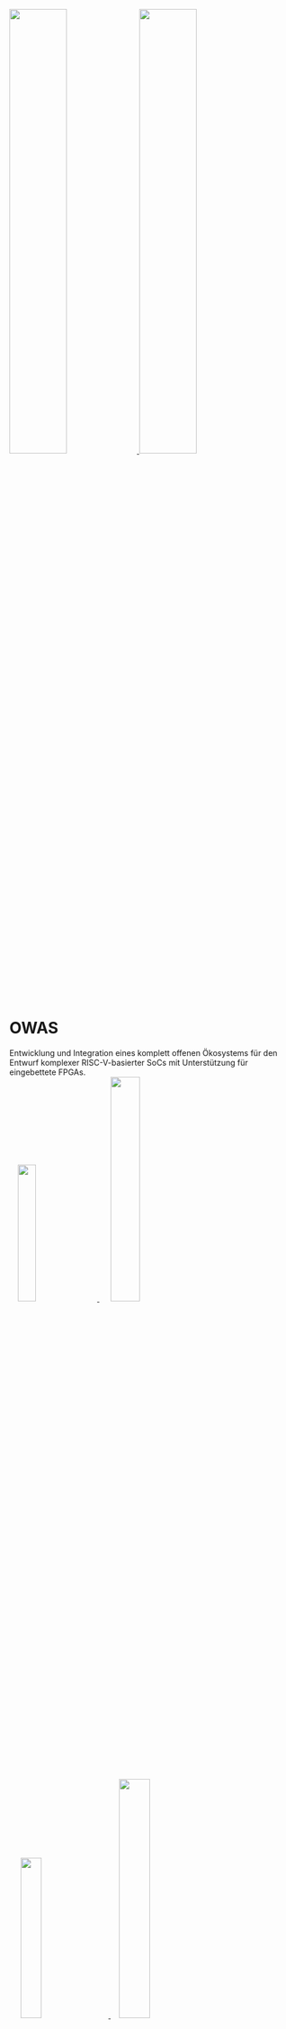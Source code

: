 <a href="https://www.elektronikforschung.de/projekte/di-owas"> <img src="https://github.com/user-attachments/assets/5d91b7d8-4e35-4c52-97c2-b4eb6c623895"  width=45% height=45% /> </a>
<a href="https://www.bmbf.de/DE/Home/home_node.html"> <img src="https://github.com/user-attachments/assets/8a0b7e2b-ae0e-4068-b455-600f2bafa3d0"  width=45% height=45% /> </a>


# OWAS
Entwicklung und Integration eines komplett offenen Ökosystems für den Entwurf komplexer RISC-V-basierter SoCs mit Unterstützung für eingebettete FPGAs. <br>
<a href="https://www.uni-heidelberg.de/de"> <img src="https://github.com/user-attachments/assets/098e3b87-71f7-4c5b-86d8-fb38cf753764"  width=25% height=25% hspace=15/> </a>
<a href="https://www.ims.fraunhofer.de/"> <img src="https://github.com/user-attachments/assets/d43df641-3b0f-45e2-b072-5e905e6ae807"  width=32% height=32% hspace=20/> </a>
<a href="https://www.ruhr-uni-bochum.de/de"> <img src="https://github.com/user-attachments/assets/6b82f4b8-4386-4f8b-a28f-0f3919ae4149"  width=27% height=27% hspace=20/> </a>
<a href="https://b-horizon.com/de/"> <img src="https://github.com/user-attachments/assets/5379fb21-0eb7-4d8a-8f75-72d5d0ec8eae"  width=33% height=33% hspace=15/> </a>
<a href="https://dc-vision.de/"> <img src="https://github.com/user-attachments/assets/b850bcf2-e5af-45e4-947d-9a0c5b95c388"  width=25% height=25% hspace=15/> </a>
<a href="https://lubis-eda.com/"> <img src="https://github.com/user-attachments/assets/b25bff68-15a8-4fdd-9cb3-a577b920c713"  width=30% height=30% hspace=10/> </a>


## Langfristiger Project-Impact
 * Offene Umgebung für adaptive RISC-V + eFPGA Systeme <br>
    (besonders robust durch Verwendung formaler Verifikationsverfahren und Post-Quantum)
 * Mehrere externe Projekte, welche DI-OWAS Tools einsetzen <br>
    FABulous wird bereits von Stanford University, Berkely, und New York University genutzt
 * FABulous als Benchmark für die Entwicklung der OpenLane Tools
 * Ausbildung von Experten (in Lehre, Summer-Schools und Tutorials)
 * Weitere Förderung für langfristige Unterstützung & Startup


## Entwurfs-Flow
<img src="https://github.com/user-attachments/assets/ee8ed425-da94-45b6-8009-d67582681cab"  width=105% height=105% /> <br>
OWAS-Container – alle notwendigen Tools in einer Box: <br>
 * Simulatoren (Verilator, Icarus Verilog, GHDL)
 * Synthese (yosys)
 * Implementierung FPGA & ASIC (nextpnr, openRoad, etc.)
 * Applikationssoftware (GCC, openOCD)
 * Zusätzliche Entwicklungstools (klayout, git, python, make, …)


## Der DI-OWAS Chip
<img src="https://github.com/user-attachments/assets/36a6c1a8-444b-4a68-b72f-47965f07ac4b"  width=100% height=100% /> <br>
 * RISC-V CPU / Prozessorsystem (basierend auf Fraunhofer IMS AIRISC-Familie)
 *   Bare-Metal-Setup oder mit eingebettetem OS (FreeRTOS / Zephyr OS)
 * Standard-Peripherie: UART, I²C, SPI, GPIO + Timer & On-Chip-Debugger
 * On-Chip RAM + Controller für externen Speicher (QSPI PSRAM / HyperRAM)
 * AXI4-basiertes Bussystem
 * FABulous eFPGA – optimierte CLBs für KI und Kryptographie
 * Dedizierte Sensorinterfaces
 * Setup für FPGA-Emulationssystem
 * Schnittstelle zu einem optionalen MPSoC-basierten Linux-Hostsystem


## Konkrete Beispielanwendungen aus dem Automotive-Bereich
 * Objekterkennung in Videostreams (Partner DC-Vision)
 * Auswertung körpernaher Sensoren (Partner B-Horizon)
 * Echtzeitfähigkeit und Sicherheit (IP Protection)


## Offene EDA-Tools und IP der Partner
 * FABulous (eFPGA Framework)
 * AIRISC (Lizenzfreier RISC-V core für FPGA und ASIC)
 * hxtorch (BrainScaleS-2 via PyTorch)


## Verwendete externe EDA-Tools und IP
 * Yosys (Logiksynthese)
 * ABC (Technology Mapping)
 * nextpnr (generisches FPGA Place&Route Tool)
 * OpenLane/OpenRoad (RTL nach GDS2 Flow)
 * PyTorch/CUDA (ML Training)
 * Ngspice (Schaltungssimulation von SPICE-Modellen)
 * RISC-V


## Kerninnovationen und Entwicklungen
 * Spezial-FPGA-Blöcke für AI und Krypto <br>
  Bislang nur einfache Arithmetik-Blöcke in FABulous<br>
  (TRL 2 &rarr; TRL 4)
 * Anwender-definierte Fabrics (Größe, Kacheln, I/O, Routing, ...) <br> 							
  Bislang nur eingeschränkte Möglichkeit für I/O und das Routing <br>
  (TRL 3 &rarr; TRL 5)
 * Automatische FPGA Werkzeuggenerierung (für die RTL-zu-Bitstream-Generierung) <br>	 	
  Bislang werden die Werkzeuge manuell an die Fabrics  angepasst <br>
  (TRL 3 &rarr; TRL 5)
 * Integrierte Werkzeuge für Optimierung und Entwurfsraumexploration <br> 			
  Bislang bedarf die Optimierung viel Expertenwissen und Eingriffe <br>
  (TRL 2 &rarr; TRL 4)
 * Integrierte Werkzeuge für Verifikation und Charakterisierung <br> 				 
  Bislang kann noch kein vollständiges Timing-Modell erzeugt werden <br>
  (TRL 3 &rarr; TRL 5)
 * System mit konfigurierbarer KI-gestützter Sensor-Fusion <br>			
  Bislang gibt es nur einfache Erkennnung ohne die geplante Unterstützung für KI und Sensor-Fusion <br>
  (TRL 2 &rarr; TRL 4)


## DI-OWAS: Projektsteckbrief
 * Projektlaufzeit:	01.05.2024 – 30.04.2027
 * Fördersumme: 	3.98M €
 * Projektansprechpartner: 
   * UH1:	<a href="https://www.ziti.uni-heidelberg.de/de/forschung/nct.html">Prof. Dirk Koch</a>; Universität Heidelberg (Koordinator) <br>
      (Im Neuenheimer Feld 386, 69120 Heidelberg)
   * UH2:	<a href="https://www.kip.uni-heidelberg.de/people/gruppe.php?action=details&num=298">PD Dr. habil. Johannes Schemmel</a>; Uni Heidelberg <br>
      (Im Neuenheimer Feld 227, 69120 Heidelberg)
   * IMS: <a href="https://www.ims.fraunhofer.de/">Stephan Nolting</a>; Fraunhofer IMS <br>
      (Finkenstraße 61, 47057 Duisburg)
   * RUB:	<a href="https://www.ruhr-uni-bochum.de/de">Prof. Tim Güneysu</a>; Ruhr-Universität Bochum <br>
      (Universitätsstr. 150, 44801 Bochum)
   * BH:	<a href="https://b-horizon.com/de/">Mohammad Kabany</a>; B-Horizon GmbH <br>
      (Bruckdorfer Str. 34, 93161 Sinzing)
   * LU:	<a href="https://lubis-eda.com/about-us/">Dr. Max Birtel</a> ; LUBIS EDA GmbH <br>
      (Trippstadter Straße 110, 67663 Kaiserslautern)
   * DCV:	<a href="https://dc-vision.de/">Frederik Lange</a>; DC Vision Systems GmbH <br>
      (Rollnerstraße 59, 90408 Nürnberg)
 * Kontakt:    dirk.koch@uni-heidelberg.de



